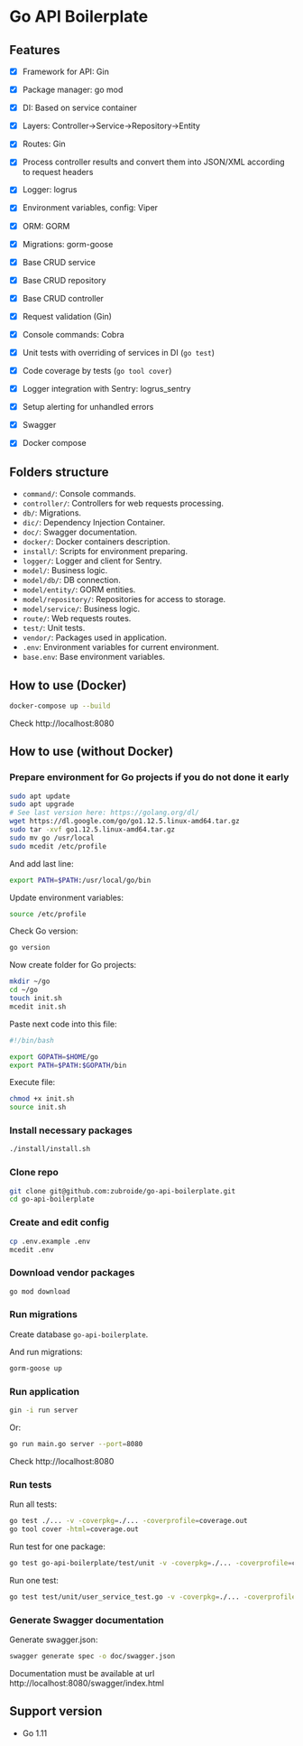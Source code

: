 # Go API Boilerplate


## Features

- [x] Framework for API: Gin
- [x] Package manager: go mod
- [x] DI: Based on service container
- [x] Layers: Controller->Service->Repository->Entity
- [x] Routes: Gin
- [x] Process controller results and convert them into JSON/XML according to request headers
- [x] Logger: logrus
- [x] Environment variables, config: Viper
- [x] ORM: GORM
- [x] Migrations: gorm-goose
- [x] Base CRUD service
- [x] Base CRUD repository
- [x] Base CRUD controller
- [x] Request validation (Gin)
- [x] Console commands: Cobra
- [x] Unit tests with overriding of services in DI (`go test`)
- [x] Code coverage by tests (`go tool cover`)
- [x] Logger integration with Sentry: logrus_sentry
- [x] Setup alerting for unhandled errors
- [x] Swagger
- [x] Docker compose


## Folders structure

- `command/`: Console commands.
- `controller/`: Controllers for web requests processing.
- `db/`: Migrations.
- `dic/`: Dependency Injection Container.
- `doc/`: Swagger documentation.
- `docker/`: Docker containers description.
- `install/`: Scripts for environment preparing.
- `logger/`: Logger and client for Sentry.
- `model/`: Business logic.
- `model/db/`: DB connection.
- `model/entity/`: GORM entities.
- `model/repository/`: Repositories for access to storage.
- `model/service/`: Business logic.
- `route/`: Web requests routes.
- `test/`: Unit tests.
- `vendor/`: Packages used in application.
- `.env`: Environment variables for current environment.
- `base.env`: Base environment variables.


## How to use (Docker)


```bash
docker-compose up --build
```

Check http://localhost:8080


## How to use (without Docker)


### Prepare environment for Go projects if you do not done it early

```bash
sudo apt update
sudo apt upgrade
# See last version here: https://golang.org/dl/
wget https://dl.google.com/go/go1.12.5.linux-amd64.tar.gz
sudo tar -xvf go1.12.5.linux-amd64.tar.gz
sudo mv go /usr/local
sudo mcedit /etc/profile
```

And add last line:

```bash
export PATH=$PATH:/usr/local/go/bin
```

Update environment variables:

```bash
source /etc/profile
```

Check Go version:

```bash
go version
```

Now create folder for Go projects:

```bash
mkdir ~/go
cd ~/go
touch init.sh
mcedit init.sh
```

Paste next code into this file:

```bash
#!/bin/bash

export GOPATH=$HOME/go
export PATH=$PATH:$GOPATH/bin
```

Execute file:

```bash
chmod +x init.sh
source init.sh
```


### Install necessary packages

```bash
./install/install.sh
```


### Clone repo

```bash
git clone git@github.com:zubroide/go-api-boilerplate.git
cd go-api-boilerplate
```


### Create and edit config


```bash
cp .env.example .env
mcedit .env
```


### Download vendor packages

```bash
go mod download
```


### Run migrations

Create database `go-api-boilerplate`.

And run migrations:

```bash
gorm-goose up
```


### Run application

```bash
gin -i run server
```

Or:

```bash
go run main.go server --port=8080
```

Check http://localhost:8080


### Run tests

Run all tests:

```bash
go test ./... -v -coverpkg=./... -coverprofile=coverage.out
go tool cover -html=coverage.out
```

Run test for one package:

```bash
go test go-api-boilerplate/test/unit -v -coverpkg=./... -coverprofile=coverage.out
```

Run one test:

```bash
go test test/unit/user_service_test.go -v -coverpkg=./... -coverprofile=coverage.out
```


### Generate Swagger documentation

Generate swagger.json:

```bash
swagger generate spec -o doc/swagger.json
```

Documentation must be available at url http://localhost:8080/swagger/index.html


## Support version
  - Go 1.11
